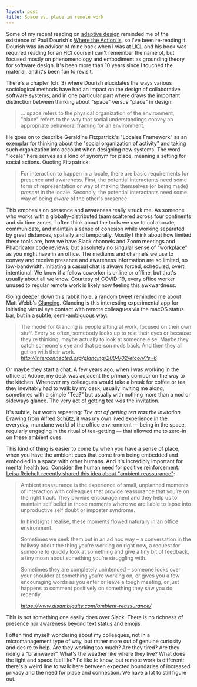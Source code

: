 ```yaml
---
layout: post
title: Space vs. place in remote work
---
```


Some of my recent reading on [adaptive design](https://medium.com/a-chair-in-a-room/architecture-and-interaction-design-via-adaptation-and-hackability-a51204564a1d) reminded me of the existence of Paul Dourish's [Where the Action Is](https://mitpress.mit.edu/books/where-action), so I've been re-reading it. Dourish was an advisor of mine back when I was at [UCI](https://uci.edu/), and his book was required reading for an HCI course I can't remember the name of, but focused mostly on phenomenology and embodiment as grounding theory for software design. It's been more than 10 years since I touched the material, and it's been fun to revisit.

There's a chapter (ch. 3) where Dourish elucidates the ways various sociological methods have had an impact on the design of collaborative software systems, and in one particular part where draws the important distinction between thinking about "space" versus "place" in design:

> ... space refers to the physical organization of the environment, "place" refers to the way that social understandings convey an appropriate behavioral framing for an environment.

He goes on to describe Geraldine Fitzpatrick's "Locales Framework" as an exemplar for thinking about the "social organization of activity" and taking such organization into account when designing new systems. The word "locale" here serves as a kind of synonym for place, meaning a setting for social actions. Quoting Fitzpatrick:

> For interaction to happen in a locale, there are basic requirements for presence and awareness. First, the potential interactants need some form of representation or way of making themselves (or being made) _present_ in the locale. Secondly, the potential interactants need some way of being _aware_ of the other's presence.

This emphasis on presence and awareness really struck me. As someone who works with a globally-distributed team scattered across four continents and six time zones, I often think about the tools we use to collaborate, communicate, and maintain a sense of cohesion while working separated by great distances, spatially and temporally. Mostly I think about how limited these tools are, how we have Slack channels and Zoom meetings and Phabricator code reviews, but absolutely no singular sense of "workplace" as you might have in an office. The mediums and channels we use to convey and receive presence and awareness information are so limited, so low-bandwidth. Initiating a casual chat is always forced, scheduled, overt, intentional. We know if a fellow coworker is online or offline, but that's usually about all we know. Courtesy of COVID-19, every office worker unused to regular remote work is likely now feeling this awkwardness.

Going deeper down this rabbit hole, [a random tweet](https://twitter.com/tomskitomski/status/1316842751237988353) reminded me about Matt Webb's [Glancing](http://interconnected.org/glancing/2004/02/etcon/). Glancing is this interesting experimental app for initiating virtual eye contact with remote colleagues via the macOS status bar, but in a subtle, semi-ambiguous way:

<blockquote class="quoteback" darkmode="" data-title="Glancing%20ETech%202004%3A%20slide%206" data-author="" cite="http://interconnected.org/glancing/2004/02/etcon/?s=6">
The model for Glancing is people sitting at work, focused on their own stuff. Every so often, somebody looks up to rest their eyes or because they're thinking, maybe actually to look at someone else. Maybe they catch someone's eye and that person nods back. And then they all get on with their work.
<footer> <cite><a href="http://interconnected.org/glancing/2004/02/etcon/?s=6">http://interconnected.org/glancing/2004/02/etcon/?s=6</a></cite></footer>
</blockquote>

Or maybe they start a chat. A few years ago, when I was working in the office at Adobe, my desk was adjacent the primary corridor on the way to the kitchen. Whenever my colleagues would take a break for coffee or tea, they inevitably had to walk by my desk, usually inviting me along, sometimes with a simple "Tea?" but usually with nothing more than a nod or sideways glance. The very act of getting tea _was_ the invitation.

It's subtle, but worth repeating: _The act of getting tea was the invitation._ Drawing from [Alfred Schütz](https://en.wikipedia.org/wiki/Alfred_Sch%C3%BCtz), it was my own lived experience in the everyday, mundane world of the office environment — being in the space, regularly engaging in the ritual of tea-getting — that allowed me to zero-in on these ambient cues.

This kind of thing is easier to come by when you have a sense of place, when you have the ambient cues that come from being embedded and embodied in a space with other humans. And it's incredibly important for mental health too. Consider the human need for positive reinforcement. [Leisa Reichelt recently shared this idea about "ambient reassurance"](https://www.disambiguity.com/ambient-reassurance/):

<blockquote class="quoteback" darkmode="" data-title="Ambient%20Reassurance" data-author="" cite="https://www.disambiguity.com/ambient-reassurance/">
<p>Ambient reassurance is the experience of small, unplanned moments of interaction with colleagues that provide reassurance that you’re on the right track. They provide encouragement and they help us to maintain self belief in those moments where we are liable to lapse into unproductive self doubt or imposter syndrome.</p>

<p>In hindsight I realise, these moments flowed naturally in an office environment.</p>

<p>Sometimes we seek them out in an ad hoc way – a conversation in the hallway about the thing you’re working on right now, a request for someone to quickly look at something and give a tiny bit of feedback, a tiny moan about something you’re struggling with.</p>

<p>Sometimes they are completely unintended – someone looks over your shoulder at something you’re working on, or gives you a few encouraging words as you enter or leave a tough meeting, or just happens to comment positively on something they saw you do recently.</p>
<footer><cite> <a href="https://www.disambiguity.com/ambient-reassurance/">https://www.disambiguity.com/ambient-reassurance/</a></cite></footer>
</blockquote>

This is not something one easily does over Slack. There is no richness of presence nor awareness beyond text status and emojis.

I often find myself wondering about my colleagues, not in a micromanagement type of way, but rather more out of genuine curiosity and desire to help. Are they working too much? Are they tired? Are they riding a "brainwave?" What's the weather like where they live? What does the light and space feel like? I'd like to know, but remote work is different: there's a weird line to walk here between expected boundaries of increased privacy and the need for place and connection. We have a lot to still figure out.

<script note="" src="https://cdn.jsdelivr.net/gh/Blogger-Peer-Review/quotebacks@1/quoteback.js"></script>